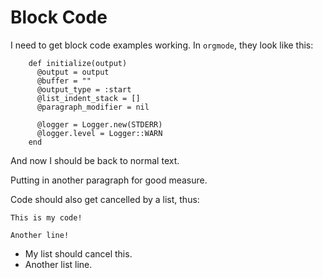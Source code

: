 # Block Code

I need to get block code examples working. In `orgmode`, they look
like this:

```
    def initialize(output)
      @output = output
      @buffer = ""
      @output_type = :start
      @list_indent_stack = []
      @paragraph_modifier = nil

      @logger = Logger.new(STDERR)
      @logger.level = Logger::WARN
    end

```

And now I should be back to normal text.

Putting in another paragraph for good measure.


Code should also get cancelled by a list, thus:

```
This is my code!

Another line!
```

 * My list should cancel this.
 * Another list line.

